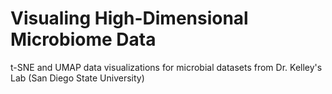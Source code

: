 # Visualing High-Dimensional Microbiome Data
t-SNE and UMAP data visualizations for microbial datasets from Dr. Kelley's Lab (San Diego State University)
